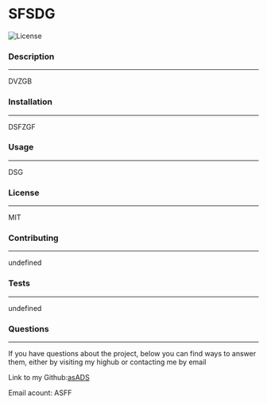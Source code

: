 # SFSDG
![License](https://img.shields.io/badge/License-MIT-grenn.svg)
  


### Description
_____________________________________________________________________________________________________


DVZGB
  
 
  

### Installation
______________________________________________________________________________________________________

DSFZGF

### Usage
_______________________________________________________________________________________________________

DSG

### License
_______________________________________________________________________________________________________

MIT

### Contributing 
_______________________________________________________________________________________________________

undefined

### Tests
_______________________________________________________________________________________________________

undefined

### Questions
_______________________________________________________________________________________________________

  If you have questions about the project, below you can find ways to answer them, either by visiting my highub or contacting me by email
  
  Link to my Github:[asADS](https://github.com/asADS)

  
  Email acount: ASFF
    

